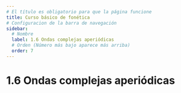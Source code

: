 ```yaml
---
# El título es obligatorio para que la página funcione
title: Curso básico de fonética
# Configuracion de la barra de navegación
sidebar:
  # Nombre
  label: 1.6 Ondas complejas aperiódicas
  # Orden (Número más bajo aparece más arriba)
  order: 7
---
```

# 1.6 Ondas complejas aperiódicas
